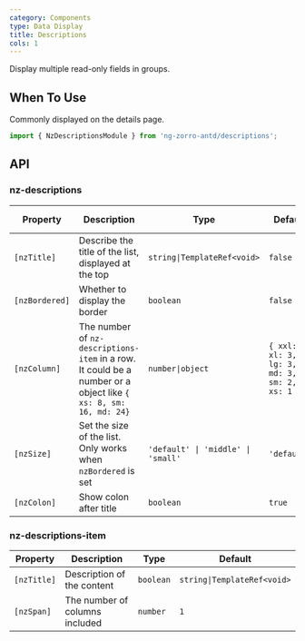 ```yaml
---
category: Components
type: Data Display
title: Descriptions
cols: 1
---
```


Display multiple read-only fields in groups.

## When To Use

Commonly displayed on the details page.

```ts
import { NzDescriptionsModule } from 'ng-zorro-antd/descriptions';
```

## API

### nz-descriptions

| Property | Description | Type | Default | Global Config |
| -------- | ----------- | ---- | ------- | ------------- |
| `[nzTitle]` | Describe the title of the list, displayed at the top | `string\|TemplateRef<void>` | `false` |
| `[nzBordered]` | Whether to display the border | `boolean` | `false` | ✅ |
| `[nzColumn]` | The number of `nz-descriptions-item` in a row. It could be a number or a object like `{ xs: 8, sm: 16, md: 24}` | `number\|object` | `{ xxl: 3, xl: 3, lg: 3, md: 3, sm: 2, xs: 1 }` | ✅ |
| `[nzSize]` | Set the size of the list. Only works when `nzBordered` is set | `'default' \| 'middle' \| 'small'` | `'default'` | ✅ |
| `[nzColon]` | Show colon after title | `boolean` | `true` | ✅ |

### nz-descriptions-item

| Property | Description | Type | Default |
| -------- | ----------- | ---- | ------- |
| `[nzTitle]` | Description of the content | `boolean` | `string\|TemplateRef<void>` |
| `[nzSpan]` | The number of columns included | `number` | `1` |
